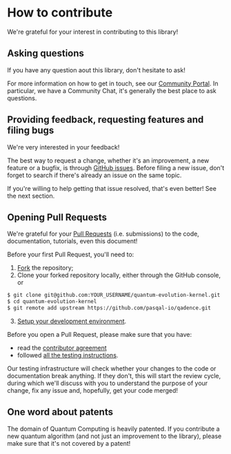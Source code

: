 # How to contribute

We're grateful for your interest in contributing to this library!

## Asking questions

If you have any question aout this library, don't hesitate to ask!

For more information on how to get in touch, see our [Community Portal](https://community.pasqal.com/). In particular, we have a Community Chat, it's generally the best place to ask questions.


## Providing feedback, requesting features and filing bugs

We're very interested in your feedback!

The best way to request a change, whether it's an improvement, a new feature or a bugfix, is through [GitHub issues](https://github.com/pasqal-io/quantum-evolution-kernel/issues). Before filing a new issue, don't forget to search if there's already an issue on the same topic.

If you're willing to help getting that issue resolved, that's even better! See the next section.


## Opening Pull Requests

We're grateful for your [Pull Requests](https://github.com/pasqal-io/quantum-evolution-kernel/pulls) (i.e. submissions) to the code, documentation, tutorials, even this document!

Before your first Pull Request, you'll need to:

1. [Fork](https://github.com/pasqal-io/quantum-evolution-kernel/fork) the repository;
2. Clone your forked repository locally, either through the GitHub console, or
```sh
$ git clone git@github.com:YOUR_USERNAME/quantum-evolution-kernel.git
$ cd quantum-evolution-kernel
$ git remote add upstream https://github.com/pasqal-io/qadence.git
```
3. [Setup your development environment](./first%20contact.md#hatch-instructions).

Before you open a Pull Request, please make sure that you have:

- read the [contributor agreement](../CONTRIBUTOR%20AGREEMENT.md)
- followed [all the testing instructions](./first%20contact.md#running-tests).


Our testing infrastructure will check whether your changes to the code or documentation break anything. If they don't, this will start the review cycle, during which we'll discuss with you to understand the purpose of your change, fix any issue and, hopefully, get your code merged!


## One word about patents

The domain of Quantum Computing is heavily patented. If you contribute a new quantum algorithm (and not just an improvement to the library), please make sure that it's not covered by a patent!
